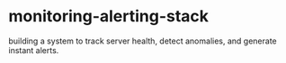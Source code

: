# monitoring-alerting-stack
building a system to track server health, detect anomalies, and generate instant alerts.
